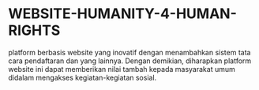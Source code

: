 # WEBSITE-HUMANITY-4-HUMAN-RIGHTS
platform berbasis website yang inovatif dengan menambahkan sistem tata cara pendaftaran dan yang lainnya. Dengan demikian, diharapkan platform website ini dapat memberikan nilai tambah kepada masyarakat umum didalam mengakses kegiatan-kegiatan sosial.
